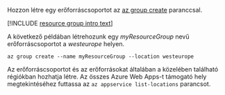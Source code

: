 Hozzon létre egy erőforráscsoportot az [az group create](/cli/azure/group#create) paranccsal.

[!INCLUDE [resource group intro text](resource-group.md)]

A következő példában létrehozunk egy *myResourceGroup* nevű erőforráscsoportot a *westeurope* helyen.

```azurecli-interactive
az group create --name myResourceGroup --location westeurope
```

Az erőforráscsoportot és az erőforrásokat általában a közelében található régiókban hozhatja létre. Az összes Azure Web Apps-t támogató hely megtekintéséhez futtassa az `az appservice list-locations` parancsot. 